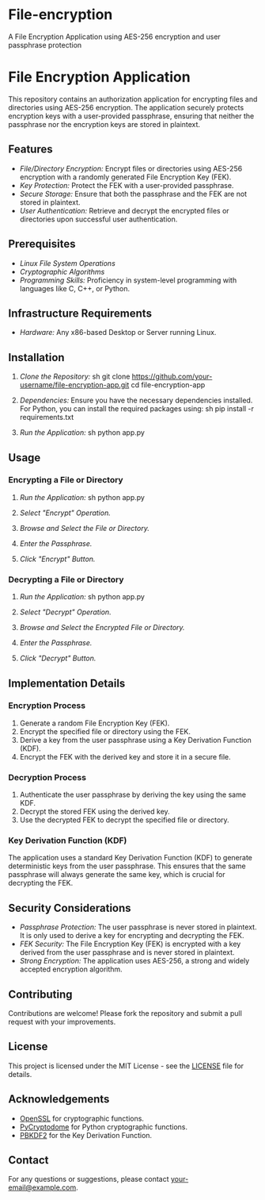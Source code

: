 # File-encryption
A File Encryption Application using AES-256 encryption and user passphrase protection

# File Encryption Application

This repository contains an authorization application for encrypting files and directories using AES-256 encryption. The application securely protects encryption keys with a user-provided passphrase, ensuring that neither the passphrase nor the encryption keys are stored in plaintext.

## Features

- *File/Directory Encryption:* Encrypt files or directories using AES-256 encryption with a randomly generated File Encryption Key (FEK).
- *Key Protection:* Protect the FEK with a user-provided passphrase.
- *Secure Storage:* Ensure that both the passphrase and the FEK are not stored in plaintext.
- *User Authentication:* Retrieve and decrypt the encrypted files or directories upon successful user authentication.

## Prerequisites

- *Linux File System Operations*
- *Cryptographic Algorithms*
- *Programming Skills:* Proficiency in system-level programming with languages like C, C++, or Python.

## Infrastructure Requirements

- *Hardware:* Any x86-based Desktop or Server running Linux.

## Installation

1. *Clone the Repository:*
    sh
    git clone https://github.com/your-username/file-encryption-app.git
    cd file-encryption-app
    

2. *Dependencies:*
   Ensure you have the necessary dependencies installed. For Python, you can install the required packages using:
    sh
    pip install -r requirements.txt
    

3. *Run the Application:*
    sh
    python app.py
    

## Usage

### Encrypting a File or Directory

1. *Run the Application:*
    sh
    python app.py
    
2. *Select "Encrypt" Operation.*
3. *Browse and Select the File or Directory.*
4. *Enter the Passphrase.*
5. *Click "Encrypt" Button.*

### Decrypting a File or Directory

1. *Run the Application:*
    sh
    python app.py
    
2. *Select "Decrypt" Operation.*
3. *Browse and Select the Encrypted File or Directory.*
4. *Enter the Passphrase.*
5. *Click "Decrypt" Button.*

## Implementation Details

### Encryption Process

1. Generate a random File Encryption Key (FEK).
2. Encrypt the specified file or directory using the FEK.
3. Derive a key from the user passphrase using a Key Derivation Function (KDF).
4. Encrypt the FEK with the derived key and store it in a secure file.

### Decryption Process

1. Authenticate the user passphrase by deriving the key using the same KDF.
2. Decrypt the stored FEK using the derived key.
3. Use the decrypted FEK to decrypt the specified file or directory.

### Key Derivation Function (KDF)

The application uses a standard Key Derivation Function (KDF) to generate deterministic keys from the user passphrase. This ensures that the same passphrase will always generate the same key, which is crucial for decrypting the FEK.

## Security Considerations

- *Passphrase Protection:* The user passphrase is never stored in plaintext. It is only used to derive a key for encrypting and decrypting the FEK.
- *FEK Security:* The File Encryption Key (FEK) is encrypted with a key derived from the user passphrase and is never stored in plaintext.
- *Strong Encryption:* The application uses AES-256, a strong and widely accepted encryption algorithm.

## Contributing

Contributions are welcome! Please fork the repository and submit a pull request with your improvements.

## License

This project is licensed under the MIT License - see the [LICENSE](LICENSE) file for details.

## Acknowledgements

- [OpenSSL](https://www.openssl.org/) for cryptographic functions.
- [PyCryptodome](https://www.pycryptodome.org/) for Python cryptographic functions.
- [PBKDF2](https://en.wikipedia.org/wiki/PBKDF2) for the Key Derivation Function.

## Contact

For any questions or suggestions, please contact [your-email@example.com](mailto:your-email@example.com).

